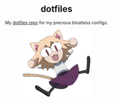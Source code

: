 <div align="center">

# dotfiles

My [dotfiles repo](https://github.com/Reefufui/dotfiles)
for my precious bloatless configs.

<img src="./.github/art.png" alt="art" width="220">
</div>

